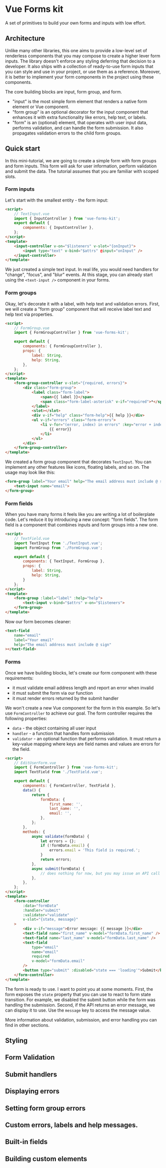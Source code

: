 # Vue Forms kit

A set of primitives to build your own forms and inputs with low effort.

## Architecture

Unlike many other libraries, this one aims to provide a low-level set of renderless components
that you may compose to create a higher lever form inputs. The library doesn't enforce any styling
deferring that decision to a developer. It also ships with a collection of ready-to-use form inputs
that you can style and use in your project, or use them as a reference. Moreover, it is better
to implement your form components in the project using these components.

The core building blocks are input, form group, and form.

-   "input" is the most simple form element that renders a native form element or Vue component.
-   "form group" is an optional decorator for the input component that enhances it with extra functionality like errors, help text, or labels.
-   "form" is an (optional) element, that operates with user input data, performs validation, and can handle the form submission.
    It also propagates validation errors to the child form groups.

## Quick start

In this mini-tutorial, we are going to create a simple form with form groups and form inputs.
This form will ask for user information, perform validation and submit the data.
The tutorial assumes that you are familiar with scoped slots.

### Form inputs

Let's start with the smallest entity - the form input:

```html
<script>
    // TextInput.vue
    import { InputController } from 'vue-forms-kit';
    export default {
        components: { InputController },
    };
</script>
<template>
    <input-controller v-on="$listeners" v-slot="{onInput}">
        <input type="text" v-bind="$attrs" @input="onInput" />
    </input-controller>
</template>
```

We just created a simple text input. In real life, you would need handlers for "change", "focus", and "blur" events. At this stage, you can already start using the `<text-input />` component in your forms.

### Form groups

Okay, let's decorate it with a label, with help text and validation errors.
First, we will create a "form group" component that will receive label text and help text via properties.

```html
<script>
    // FormGroup.vue
    import { FormGroupController } from 'vue-forms-kit';

    export default {
        components: { FormGroupController },
        props: {
            label: String,
            help: String,
        },
    };
</script>
<template>
    <form-group-controller v-slot="{required, errors}">
        <div class="form-group">
            <label class="form-label">
                <span>{{ label }}</span>
                <span class="form-label-asterisk" v-if="required">*</span>
            </label>
            <slot></slot>
            <div v-if="help" class="form-help">{{ help }}</div>
            <ul v-if="errors" class="form-errors">
                <li v-for="(error, index) in errors" :key="error + index">
                    {{ error}}
                </li>
            </ul>
        </div>
    </form-group-controller>
</template>
```

We created a form group component that decorates `TextInput`. You can implement any other features like icons, floating labels, and so on. The usage may look like this:

```html
<form-group label="Your email" help="The email address must include @ sign">
    <text-input name="email">
</form-group>
```

### Form fields

When you have many forms it feels like you are writing a lot of boilerplate code.
Let's reduce it by introducing a new concept: "form fields". The form field is a component that combines inputs and form groups into a new one.

```html
<script>
    // TextField.vue
    import TextInput from './TextInput.vue';
    import FormGroup from './FormGroup.vue';

    export default {
        components: { TextInput, FormGroup },
        props: {
            label: String,
            help: String,
        }
    };
</script>
<template>
    <form-group :label="label" :help="help">
        <text-input v-bind="$attrs" v-on="$listeners">
    </form-group>
</template>
```

Now our form becomes cleaner:

```html
<text-field
    name="email"
    label="Your email"
    help="The email address must include @ sign"
></text-field>
```

### Forms

Once we have building blocks, let's create our form component with these requirements:

-   it must validate email address length and report an error when invalid
-   it must submit the form via our function
-   it must render errors returned by the submit handler

We won't create a new Vue component for the form in this example. So let's use `FormController` to achieve our goal.
The form controller requires the following properties:

-   `data` - the object containing all user input
-   `handler` - a function that handles form submission
-   `validator` - an optional function that performs validation. It must return a key-value mapping where keys are field names and values are errors for the field.

```html
<script>
    // EditUserForm.vue
    import { FormController } from 'vue-forms-kit';
    import TextField from './TextField.vue';

    export default {
        components: { FormController, TextField },
        data() {
            return {
                formData: {
                    first_name: '',
                    last_name: '',
                    email: '',
                },
            };
        },
        methods: {
            async validate(formData) {
                let errors = {};
                if (!formData.email) {
                    errors.email = 'This field is required.';
                }
                return errors;
            },
            async submit(formData) {
                // does nothing for now, but you may issue an API call in this place
            },
        },
    };
</script>
<template>
    <form-controller
        :data="formData"
        :handler="submit"
        :validator="validate"
        v-slot="{state, message}"
    >
        <div v-if="message">Error message: {{ message }}</div>
        <text-field name="first_name" v-model="formData.first_name" />
        <text-field name="last_name" v-model="formData.last_name" />
        <text-field
            type="email"
            name="email"
            required
            v-model="formData.email"
        />
        <button type="submit" :disabled="state === 'loading'">Submit</button>
    </form-controller>
</template>
```

The form is ready to use. I want to point you at some moments.
First, the form exposes the `state` property that you can use to react to form state transition.
For example, we disabled the submit button while the form was handling the submission.
Second, if the API returns an error message, we can display it to use. Use the `message` key to access the message value.

More information about validation, submission, and error handling you can find in other sections.

## Styling

## Form Validation

## Submit handlers

## Displaying errors

## Setting form group errors

## Custom errors, labels and help messages.

## Built-in fields

## Building custom elements
